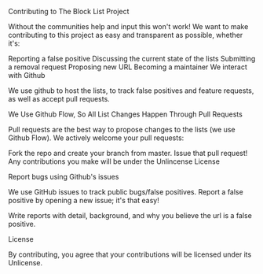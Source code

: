 Contributing to The Block List Project

Without the communities help and input this won't work! We want to make contributing to this project as easy and transparent as possible, whether it's:

Reporting a false positive
Discussing the current state of the lists
Submitting a removal request
Proposing new URL
Becoming a maintainer
We interact with Github

We use github to host the lists, to track false positives and feature requests, as well as accept pull requests.

We Use Github Flow, So All List Changes Happen Through Pull Requests

Pull requests are the best way to propose changes to the lists (we use Github Flow). We actively welcome your pull requests:

Fork the repo and create your branch from master.
Issue that pull request!
Any contributions you make will be under the Unlincense License

Report bugs using Github's issues

We use GitHub issues to track public bugs/false positives. Report a false positive by opening a new issue; it's that easy!

Write reports with detail, background, and why you believe the url is a false positive.


License

By contributing, you agree that your contributions will be licensed under its Unlicense.
